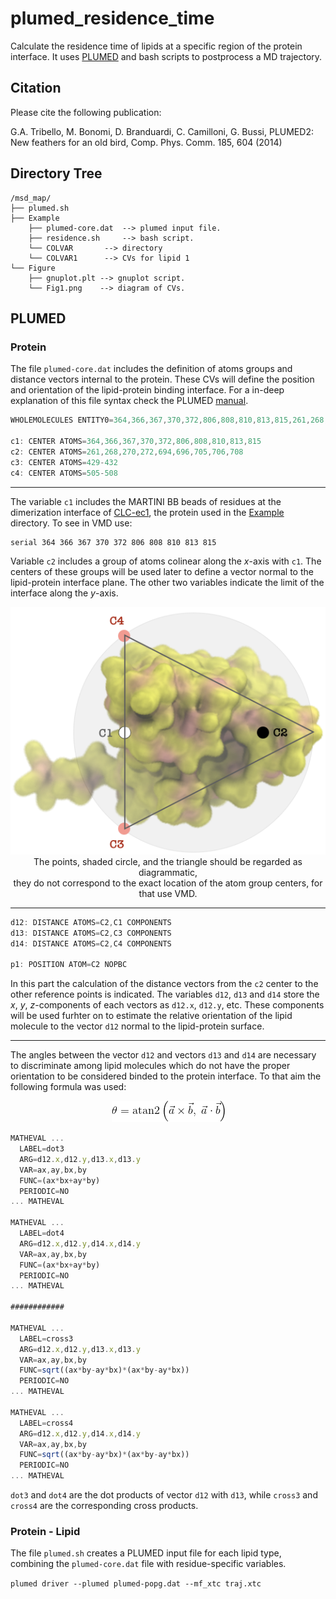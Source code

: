 # plumed_residence_time

Calculate the residence time of lipids at a specific region of the protein interface. It uses [PLUMED](https://plumed.github.io) and bash scripts to postprocess a MD trajectory.

## Citation

Please cite the following publication:

G.A. Tribello, M. Bonomi, D. Branduardi, C. Camilloni, G. Bussi, PLUMED2: New feathers for an old bird, Comp. Phys. Comm. 185, 604 (2014)

## Directory Tree

```
/msd_map/
├── plumed.sh
├── Example
    ├── plumed-core.dat  --> plumed input file.
    ├── residence.sh     --> bash script.
    └── COLVAR 		 --> directory
	└── COLVAR1      --> CVs for lipid 1
└── Figure
    ├── gnuplot.plt --> gnuplot script.
    └── Fig1.png    --> diagram of CVs.
```

## PLUMED

### Protein

The file `plumed-core.dat` includes the definition of atoms groups and distance vectors internal to the protein. These CVs will define the position and orientation of the lipid-protein binding interface.
For a in-deep explanation of this file syntax check the PLUMED [manual](https://plumed.github.io/doc-v2.4/user-doc/html/index.html).

```javascript
WHOLEMOLECULES ENTITY0=364,366,367,370,372,806,808,810,813,815,261,268,270,272,694,696,705,706,708,429-432,505-508

c1: CENTER ATOMS=364,366,367,370,372,806,808,810,813,815
c2: CENTER ATOMS=261,268,270,272,694,696,705,706,708
c3: CENTER ATOMS=429-432
c4: CENTER ATOMS=505-508
```
---

The variable `c1` includes the MARTINI BB beads of residues at the dimerization interface of [CLC-ec1](https://www.rcsb.org/structure/1OTS), the protein used in the [Example](./Example) directory. To see in VMD use:

	serial 364 366 367 370 372 806 808 810 813 815

Variable `c2` includes a group of atoms colinear along the *x*-axis with `c1`. The centers of these groups will be used later to define a vector normal to the lipid-protein interface plane. The other two variables indicate the limit of the interface along the *y*-axis. 

<p align="center">
	<img src='./Figure/Fig1.png' /><br />
	The points, shaded circle, and the triangle should be regarded as diagrammatic,<br /> 
	they do not correspond to the exact location of the atom group centers, for that use VMD.<br /> 
</p>
	
---

```javascript
d12: DISTANCE ATOMS=C2,C1 COMPONENTS
d13: DISTANCE ATOMS=C2,C3 COMPONENTS
d14: DISTANCE ATOMS=C2,C4 COMPONENTS

p1: POSITION ATOM=C2 NOPBC
```
In this part the calculation of the distance vectors from the `c2` center to the other reference points is indicated. The variables ```d12```, ```d13``` and ```d14``` store the *x*, *y*, *z*-components of each vectors as `d12.x`, `d12.y`, etc. These components will be used furhter on to estimate the relative orientation of the lipid molecule to the vector `d12` normal to the lipid-protein surface.

---

The angles between the vector `d12` and vectors `d13` and `d14` are necessary to discriminate among lipid molecules which do not have the proper orientation to be considered binded to the protein interface. To that aim the following formula was used:


<p align="center"><img src='./Figure/CodeEqn.gif' /></p>



```javascript
MATHEVAL ...
  LABEL=dot3
  ARG=d12.x,d12.y,d13.x,d13.y
  VAR=ax,ay,bx,by
  FUNC=(ax*bx+ay*by)
  PERIODIC=NO
... MATHEVAL

MATHEVAL ...
  LABEL=dot4
  ARG=d12.x,d12.y,d14.x,d14.y
  VAR=ax,ay,bx,by
  FUNC=(ax*bx+ay*by)
  PERIODIC=NO
... MATHEVAL

############

MATHEVAL ...
  LABEL=cross3
  ARG=d12.x,d12.y,d13.x,d13.y
  VAR=ax,ay,bx,by
  FUNC=sqrt((ax*by-ay*bx)*(ax*by-ay*bx))
  PERIODIC=NO
... MATHEVAL

MATHEVAL ...
  LABEL=cross4
  ARG=d12.x,d12.y,d14.x,d14.y
  VAR=ax,ay,bx,by
  FUNC=sqrt((ax*by-ay*bx)*(ax*by-ay*bx))
  PERIODIC=NO
... MATHEVAL
```

`dot3` and `dot4` are the dot products of vector `d12` with `d13`, while `cross3` and `cross4` are the corresponding cross products.

### Protein - Lipid

The file `plumed.sh` creates a PLUMED input file for each lipid type, combining the `plumed-core.dat` file with residue-specific variables.

```plumed driver --plumed plumed-popg.dat --mf_xtc traj.xtc```

